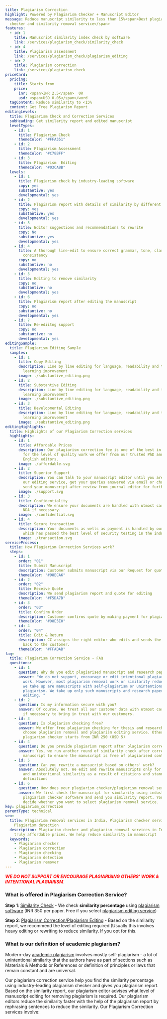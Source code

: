 ```yaml
---
title: Plagiarism Correction
highlight: Powered by Plagiarism Checker + Manuscript Editor
message: Reduce manuscript similarity to less than 15%<span>Best plagiarism
  checker and similarity removal service</span>
features:
  - id: 1
    title: Manuscript similarity index check by software
    link: /services/plagiarism_check/similarity_check
  - id: 4
    title: Plagiarism assessment
    link: /services/plagiarism_check/plagiarism_editing
  - id: 2
    title: Plagiarism correction
    link: /services/plagiarism_check
priceCard:
  pricing:
    title: Starts from
    price:
      inr: <span>INR 2.5</span>  OR
      usd: <span>USD 0.05</span>/word
  tagContent: Reduce similarity to <15%
  content: Get Free Plagiarism Report
editingLevels:
  title: Plagiarism Check and Correction Services
  subHeading: Get similarity report and edited manuscript
  levelTypes:
    - id: 1
      title: Plagiarism Check
      themeColor: "#FFA351"
    - id: 2
      title: Plagiarism Assessment
      themeColor: "#C78BFF"
    - id: 3
      title: Plagiarism  Editing
      themeColor: "#03CA8B"
  levels:
    - id: 1
      title: Plagiarism check by industry-leading software
      copy: yes
      substantive: yes
      developmental: yes
    - id: 2
      title: Plagiarism report with details of similarity by different sources
      copy: yes
      substantive: yes
      developmental: yes
    - id: 3
      title: Editor suggestions and recommendations to rewrite
      copy: No
      substantive: yes
      developmental: yes
    - id: 4
      title: A thorough line-edit to ensure correct grammar, tone, clarity and
        consistency
      copy: no
      substantive: no
      developmental: yes
    - id: 5
      title: Editing to remove similarity
      copy: no
      substantive: no
      developmental: yes
    - id: 6
      title: Plagiarism report after editing the manuscript
      copy: no
      substantive: no
      developmental: yes
    - id: 7
      title: Re-ediitng support
      copy: no
      substantive: no
      developmental: yes
editingSample:
  title: Plagiarism Editing Sample
  samples:
    - id: 1
      title: Copy Editing
      description: Line by line editing for language, readability and technical
        learning improvement
      image: ./substantive_editing.png
    - id: 2
      title: Substantive Editing
      description: Line by line editing for language, readability and technical
        learning improvement
      image: ./substantive_editing.png
    - id: 3
      title: Developmental Editing
      description: Line by line editing for language, readability and technical
        learning improvement
      image: ./substantive_editing.png
editingHighlights:
  title: Highlights of our Plagiarism Correction services
  highlights:
    - id: 1
      title: Affordable Prices
      description: Our plagiarism correction fee is one of the best in the industry
        for the level of quality work we offer from our trusted PhD and native
        English editors.
      image: ./affordable.svg
    - id: 2
      title: Superior Support
      description: You can talk to your manuscript editor until you are satisfied with
        our editing service, get your queries answered via email or chat and
        send your manuscript after review from journal editor for further check.
      image: ./support.svg
    - id: 3
      title: Confidentiality
      description: We ensure your documents are handled with utmost care. We can sign
        NDA if necessary.
      image: ./confidential.svg
    - id: 4
      title: Secure transaction
      description: Your documents as wells as payment is handled by our secure website
        which has passed the best level of security testing in the industry.
      image: ./transaction.svg
serviceProcess:
  title: How Plagiarism Correction Services work?
  steps:
    - id: 1
      order: "01"
      title: Submit Manuscript
      description: Customer submits manuscript via our Request for quote page.
      themeColor: "#98ECA6"
    - id: 2
      order: "02"
      title: Receive Quote
      description: We send plagiarism report and quote for editing
      themeColor: "#F5DA7D"
    - id: 3
      order: "03"
      title: Confirm Order
      description: Customer confirms quote by making payment for plagiarism edit
      themeColor: "#98E5E0"
    - id: 4
      order: "04"
      title: Edit & Return
      description: CC assigns the right editor who edits and sends the edited document
        back to the customer.
      themeColor: "#FFABAB"
faq:
  title: Plagiarism Correction Service - FAQ
  questions:
    - id: 1
      question: Why do you edit plagiarised manuscript and research papers?
      answer: "We do not support, encourage or edit intentional plagiarism of research
        work. However, most plagiarism removal work or similarity reduction work
        we take up are manuscripts with self-plagiarism or unintentional
        plagiarism. We take up only such manuscripts and research papers for
        editing. "
    - id: 2
      question: Is my information secure with you?
      answer: Of course. We treat all our customer data with utmost care. We sign NDA
        if necessary to bring in trust with our customers.
    - id: 3
      question: Is plagiarism checking free?
      answer: We offer free plagiarism checking for thesis and research papers if you
        choose plagiarism removal and plagiarism editing service. Otherwise
        plagiarism checker starts from INR 250 (USD 5)
    - id: 4
      question: Do you provide plagiarism report after plagiarism correction is done?
      answer: Yes, we run another round of similarity check after correcting the
        manuscript to ensure the manuscript is free of plagiarised content?
    - id: 5
      question: Can you rewrite a mansucript based on others' work?
      answer: Absolutely not. We edit and rewrite manuscripts only for self-plagiarism
        and unintentional similarity as a result of citations and standard
        definitions
    - id: 6
      question: How does your plagiarism checker/plagiarism removal service work?
      answer: We first check the manuscript for similarity using industry-leading
        plagiarism checker software and send you similarity report. You can then
        decide whether you want to select plagiarism removal service.
key: plagiarism_correction
parentType: technical
seo:
  title: Plagiarism removal services in India, Plagiarism checker services,
    Plagiarism detection
  description: Plagiarism checker and plagiarism removal services in India at
    truly affordable prices. We help reduce similarity in manuscript
  keywords:
    - Plagiarism checker
    - Plagiarism correction
    - Plagiarism checking
    - Plagiarism detection
    - Plagiarism remover
---
```

<span style="color:red">***WE DO NOT SUPPORT OR ENCOURAGE PLAGIARISING OTHERS' WORK  & INTENTIONAL PLAGIARISM***</span>.

<p></p>

### What is offered in Plagiarism Correction Service?

<p></p>

<p></p>

**Step 1**: [Similarity Check](https://contentconcepts.in/services/plagiarism_check/similarity_check) - We check **similarity percentage** using [plagiarism software](https://contentconcepts.in/blog/online-plagiarism-checker-how-does-plagiarism-detection-software-tool-work/) (INR 350 per paper. Free if you select [plagiarism editing service](https://contentconcepts.in/services/plagiarism_check/plagiarism_editing))

**Step 2**: [Plagiarism Correction/Plagiarism Editing](https://contentconcepts.in/services/plagiarism_check/plagiarism_editing) - Based on the similarity report, we recommend the level of editing required (Usually this involves heavy editing or rewriting to reduce similarity. If you opt for this.

<p></p>

<p></p>

<p></p>

### What is our definition of academic plagiarism?

Modern-day [academic plagiarism](https://contentconcepts.in/blog/manuscript-plagiarism-%E2%80%93-quick-guide-to-fix-it-and-reduce-similarity-index/) involves mostly self-plagiarism - a lot of unintentional similarity that the authors have as part of sections such as Materials & Methods or References or definition of principles or laws that remain constant and are universal. 

Our plagiarism correction service help you find the similarity percentage using industry-leading plagiarism checker and gives you plagiarism report. Based on the similarity report, our plagiarism editor advises what level of manuscript editing for removing plagiarism is required. Our plagiarism editors reduce the similarity faster with the help of the plagiarism report by rephrasing sentences to reduce the similarity. Our Plagiarism Correction services involve: